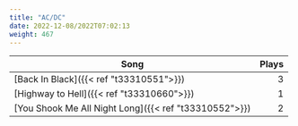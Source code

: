 ```yaml
---
title: "AC/DC"
date: 2022-12-08/2022T07:02:13
weight: 467
---
```




 Song | Plays 
----- | -----:
[Back In Black]({{< ref "t33310551">}}) | 3
[Highway to Hell]({{< ref "t33310660">}}) | 1
[You Shook Me All Night Long]({{< ref "t33310552">}}) | 2
